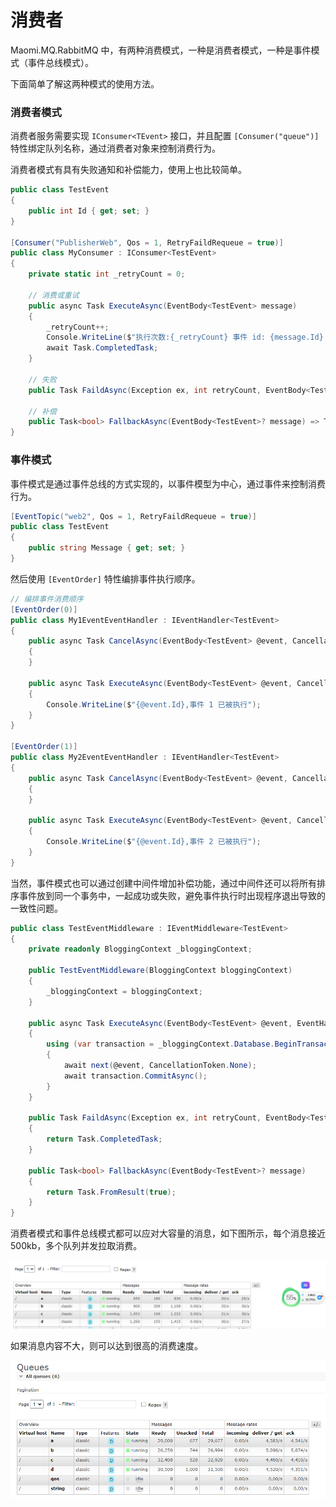 # 消费者

Maomi.MQ.RabbitMQ 中，有两种消费模式，一种是消费者模式，一种是事件模式（事件总线模式）。

下面简单了解这两种模式的使用方法。



### 消费者模式

消费者服务需要实现 `IConsumer<TEvent>` 接口，并且配置 `[Consumer("queue")]` 特性绑定队列名称，通过消费者对象来控制消费行为。

消费者模式有具有失败通知和补偿能力，使用上也比较简单。

```csharp
public class TestEvent
{
    public int Id { get; set; }
}

[Consumer("PublisherWeb", Qos = 1, RetryFaildRequeue = true)]
public class MyConsumer : IConsumer<TestEvent>
{
    private static int _retryCount = 0;

    // 消费或重试
    public async Task ExecuteAsync(EventBody<TestEvent> message)
    {
        _retryCount++;
        Console.WriteLine($"执行次数:{_retryCount} 事件 id: {message.Id} {DateTime.Now}");
        await Task.CompletedTask;
    }
    
    // 失败
    public Task FaildAsync(Exception ex, int retryCount, EventBody<TestEvent>? message) => Task.CompletedTask;
    
    // 补偿
    public Task<bool> FallbackAsync(EventBody<TestEvent>? message) => Task.FromResult(true);
}
```



### 事件模式

事件模式是通过事件总线的方式实现的，以事件模型为中心，通过事件来控制消费行为。

```csharp
[EventTopic("web2", Qos = 1, RetryFaildRequeue = true)]
public class TestEvent
{
	public string Message { get; set; }
}
```



然后使用 `[EventOrder]` 特性编排事件执行顺序。

```csharp
// 编排事件消费顺序
[EventOrder(0)]
public class My1EventEventHandler : IEventHandler<TestEvent>
{
	public async Task CancelAsync(EventBody<TestEvent> @event, CancellationToken cancellationToken)
	{
	}

	public async Task ExecuteAsync(EventBody<TestEvent> @event, CancellationToken cancellationToken)
	{
		Console.WriteLine($"{@event.Id},事件 1 已被执行");
	}
}

[EventOrder(1)]
public class My2EventEventHandler : IEventHandler<TestEvent>
{
	public async Task CancelAsync(EventBody<TestEvent> @event, CancellationToken cancellationToken)
	{
	}

	public async Task ExecuteAsync(EventBody<TestEvent> @event, CancellationToken cancellationToken)
	{
		Console.WriteLine($"{@event.Id},事件 2 已被执行");
	}
}
```



当然，事件模式也可以通过创建中间件增加补偿功能，通过中间件还可以将所有排序事件放到同一个事务中，一起成功或失败，避免事件执行时出现程序退出导致的一致性问题。

```csharp
public class TestEventMiddleware : IEventMiddleware<TestEvent>
{
    private readonly BloggingContext _bloggingContext;

    public TestEventMiddleware(BloggingContext bloggingContext)
    {
        _bloggingContext = bloggingContext;
    }

    public async Task ExecuteAsync(EventBody<TestEvent> @event, EventHandlerDelegate<TestEvent> next)
    {
        using (var transaction = _bloggingContext.Database.BeginTransaction())
        {
            await next(@event, CancellationToken.None);
            await transaction.CommitAsync();
        }
    }

    public Task FaildAsync(Exception ex, int retryCount, EventBody<TestEvent>? message)
    {
        return Task.CompletedTask;
    }

    public Task<bool> FallbackAsync(EventBody<TestEvent>? message)
    {
        return Task.FromResult(true);
    }
}
```





消费者模式和事件总线模式都可以应对大容量的消息，如下图所示，每个消息接近 500kb，多个队列并发拉取消费。

![image-20240720221514504](images/image-20240720221514504.png)



如果消息内容不大，则可以达到很高的消费速度。

![image-20240720212715583](images/image-20240720212715583.png)
